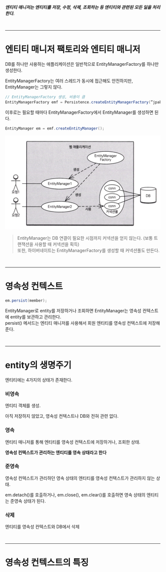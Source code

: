 ***엔티티 매니저는 엔티티를 저장, 수정, 삭제, 조회하는 등 엔티티와 관련된 모든 일을 처리한다.***

<br>
<hr>

# 엔티티 매니저 팩토리와 엔티티 매니저

DB를 하나만 사용하는 애플리케이션은 일반적으로 EntityManagerFactory를 하나만 생성한다.

EntityManagerFactory는 여러 스레드가 동시에 접근해도 안전하지만, EntityManager는 그렇지 않다.

```java
// EntityManagerFactory 생성, 비용이 큼
EntityManagerFactory emf = Persistence.createEntityManagerFactory(”jpabook");
```

이후로는 필요할 때마다 EntityManagerFactory에서 EntityManager를 생성하면 된다.

```java
EntityManager em = emf.createEntityManager();
```

<img src="img/1.png" width=600 />

<br>

> EntityManager는 DB 연결이 필요한 시점까지 커넥션을 얻지 않는다. (보통 트랜잭션을 사용할 때 커넥션을 획득) <br>
> 또한, 하이버네이트는 EntityManagerFactory를 생성할 때 커넥션풀도 만든다.

<br>
<hr>

# 영속성 컨텍스트

```java
em.persist(member);
```

EntityManager로 entity를 저장하거나 조회하면 EntityManager는 영속성 컨텍스트에 entity를 보관하고 관리한다. <br>
persist() 메서드는 엔티티 매니저를 사용해서 회원 엔티티를 영속성 컨텍스트에 저장해준다.

<br>
<hr>

# entity의 생명주기

엔티티에는 4가지의 상태가 존재한다.

### 비영속

엔티티 객체를 생성.

아직 저장하지 않았고, 영속성 컨텍스트나 DB와 전혀 관련 없다.

### 영속

엔티티 매니저를 통해 엔티티를 영속성 컨텍스트에 저장하거나, 조회한 상태.

**영속성 컨텍스트가 관리하는 엔티티를 영속 상태라고 한다**

### 준영속

영속성 컨텍스트가 관리하던 영속 상태의 엔티티를 영속성 컨텍스트가 관리하지 않는 상태.

em.detach()를 호출하거나, em.close(), em.clear()를 호출하면 영속 상태의 엔티티는 준영속 상태가 된다.

### 삭제

엔티티를 영속성 컨텍스트와 DB에서 삭제

<br>
<hr>

# 영속성 컨텍스트의 특징















